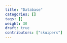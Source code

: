 ```yaml
---
title: "Database"
categories: []
tags: []
weight: 30
draft: true
contributors: ["skuipers"]
---
```

